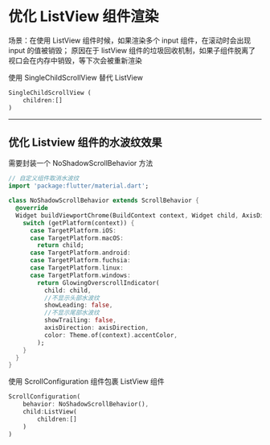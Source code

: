 # 优化 ListView 组件渲染

场景：在使用 ListView 组件时候，如果渲染多个 input 组件，在滚动时会出现 input 的值被销毁； 原因在于 listView 组件的垃圾回收机制，如果子组件脱离了视口会在内存中销毁，等下次会被重新渲染

使用 SingleChildScrollView 替代 ListView 

```dart
SingleChildScrollView (
	children:[]
)
```

---

## 优化 Listview 组件的水波纹效果

需要封装一个 NoShadowScrollBehavior 方法

```dart
// 自定义组件取消水波纹
import 'package:flutter/material.dart';

class NoShadowScrollBehavior extends ScrollBehavior {
  @override
  Widget buildViewportChrome(BuildContext context, Widget child, AxisDirection axisDirection) {
    switch (getPlatform(context)) {
      case TargetPlatform.iOS:
      case TargetPlatform.macOS:
        return child;
      case TargetPlatform.android:
      case TargetPlatform.fuchsia:
      case TargetPlatform.linux:
      case TargetPlatform.windows:
        return GlowingOverscrollIndicator(
          child: child,
          //不显示头部水波纹
          showLeading: false,
          //不显示尾部水波纹
          showTrailing: false,
          axisDirection: axisDirection,
          color: Theme.of(context).accentColor,
        );
    }
  }
}
```

使用 ScrollConfiguration 组件包裹 ListView 组件

```dart
ScrollConfiguration(
    behavior: NoShadowScrollBehavior(),
    child:ListView(
    	children:[]
    )
)
```

